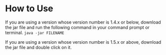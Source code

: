  # How to Use
If you are using a version whose version number is 1.4.x or below, 
download the jar file and run the following command in your command prompt or terminal.
`java -jar FILENAME`

If you are using a version whose version number is 1.5.x or above,
download the jar file and double click on it.
